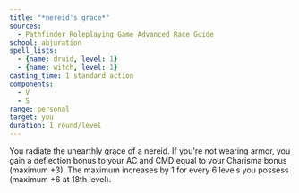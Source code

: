 ```yaml
---
title: "*nereid's grace*"
sources:
  - Pathfinder Roleplaying Game Advanced Race Guide
school: abjuration
spell_lists:
  - {name: druid, level: 1}
  - {name: witch, level: 1}
casting_time: 1 standard action
components:
  - V
  - S
range: personal
target: you
duration: 1 round/level
---
```


You radiate the unearthly grace of a nereid. If you're not wearing armor, you gain a deflection bonus to your AC and CMD equal to your Charisma bonus (maximum +3). The maximum increases by 1 for every 6 levels you possess (maximum +6 at 18th level).